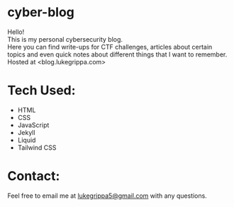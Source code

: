 # cyber-blog

Hello! <br>
This is my personal cybersecurity blog. <br>
Here you can find write-ups for CTF challenges, articles about certain topics and even quick notes about different things that I want to remember.<br>
Hosted at <blog.lukegrippa.com>

# Tech Used:

- HTML
- CSS
- JavaScript
- Jekyll
- Liquid
- Tailwind CSS

# Contact:


Feel free to email me at <lukegrippa5@gmail.com> with any questions.
